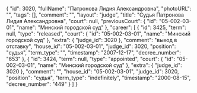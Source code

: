 {
    "id": 3020,
    "fullName": "Патронова Лидия Александровна",
    "photoURL": "",
    "tags": [],
    "comment": "",
    "layout": "judge",
    "title": "Судья Патронова Лидия Александровна",
    "court": null,
    "previousCourt": {
        "id": "05-002-03-01",
        "name": "Минский городской суд"
    },
    "career": [
        {
            "id": 3425,
            "term": null,
            "type": "released",
            "court": {
                "id": "05-002-03-01",
                "name": "Минский городской суд"
            },
            "extra": {
                "judge_id": 3020
            },
            "comment": "выход в отставку",
            "house_id": "05-002-03-01",
            "judge_id": 3020,
            "position": "судья",
            "term_type": "",
            "timestamp": "2007-12-17",
            "decree_number": "653"
        },
        {
            "id": 3424,
            "term": null,
            "type": "appointed",
            "court": {
                "id": "05-002-03-01",
                "name": "Минский городской суд"
            },
            "extra": {
                "judge_id": 3020
            },
            "comment": "",
            "house_id": "05-002-03-01",
            "judge_id": 3020,
            "position": "судья",
            "term_type": "indefinitely",
            "timestamp": "2000-08-15",
            "decree_number": "449"
        }
    ]
}